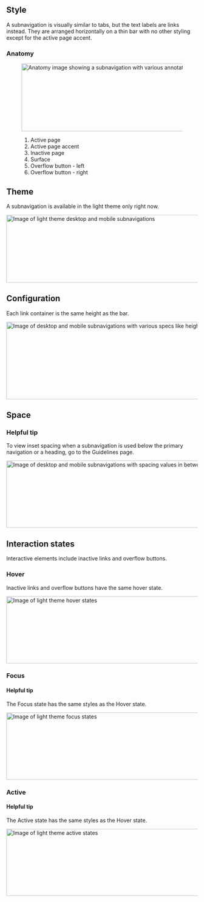## Style

A subnavigation is visually similar to tabs, but the text labels are links 
instead. They are arranged horizontally on a thin bar with no other styling 
except for the active page accent.

### Anatomy

<figure>
  <uxdot-example width-adjustment="872px">
    <img src="../subnav-anatomy.png"
        alt="Anatomy image showing a subnavigation with various annotation numbers"
        width="872"
        height="178">
  </uxdot-example>
  <figcaption>
    <ol>
      <li>Active page</li>
      <li>Active page accent</li>
      <li>Inactive page</li>
      <li>Surface</li>
      <li>Overflow button - left</li>
      <li>Overflow button - right</li>
    </ol>
  </figcaption>
</figure>


## Theme

A subnavigation is available in the light theme only right now.

<uxdot-example width-adjustment="872px">
  <img src="../subnav-theme-light.png"
        alt="Image of light theme desktop and mobile subnavigations"
        width="872"
        height="178">
</uxdot-example>


## Configuration

Each link container is the same height as the bar.

<uxdot-example width-adjustment="872px">
  <img src="../subnav-configuration.png"
        alt="Image of desktop and mobile subnavigations with various specs like height, width, and more"
        width="872"
        height="203">
</uxdot-example>


## Space

<rh-alert state="info">
  <h3 slot="header">Helpful tip</h3>
  <p>To view inset spacing when a subnavigation is used below the primary navigation or a heading, go to the Guidelines page.</p>
</rh-alert>

<uxdot-example width-adjustment="872px">
  <img src="../subnav-space.png"
        alt="Image of desktop and mobile subnavigations with spacing values in between"
        width="872"
        height="176">
</uxdot-example>

<uxdot-spacer-tokens-table tokens="lg, 2xl"></uxdot-spacer-tokens-table>

## Interaction states

Interactive elements include inactive links and overflow buttons.


### Hover

Inactive links and overflow buttons have the same hover state.

<uxdot-example width-adjustment="872px">
  <img src="../subnav-interaction-state-hover.png"
        alt="Image of light theme hover states"
        width="872"
        height="176">
</uxdot-example>


### Focus

<rh-alert state="info">
  <h4 slot="header">Helpful tip</h4>
  <p>The Focus state has the same styles as the Hover state.</p>
</rh-alert>

<uxdot-example width-adjustment="872px">
  <img src="../subnav-interaction-state-focus.png"
        alt="Image of light theme focus states"
        width="872"
        height="176">
</uxdot-example>


### Active

<rh-alert state="info">
  <h4 slot="header">Helpful tip</h4>
  <p>The Active state has the same styles as the Hover state.</p>
</rh-alert>

<uxdot-example width-adjustment="872px">
  <img src="../subnav-interaction-state-active.png"
        alt="Image of light theme active states"
        width="872"
        height="176">
</uxdot-example>
